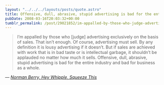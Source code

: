 ```yaml
---
layout: "../../../layouts/posts/quote.astro"
title: Offensive, dull, abrasive, stupid advertising is bad for the entire industry
pubDate: 2008-03-16T20:03:32+00:00
tumblr_permalink: /post/29021852/im-appalled-by-those-who-judge-advertising
---
```


> I&rsquo;m appalled by those who [judge] advertising exclusively on the basis of sales. That isn&rsquo;t enough. Of course, advertising must sell. By any definition it is lousy advertising if it doesn&rsquo;t. But if sales are achieved with work that is in bad taste or is intellectual garbage, it shouldn&rsquo;t be applauded no matter how much it sells. Offensive, dull, abrasive, stupid advertising is bad for the entire industry and bad for business as a whole.

— <cite>[Norman Berry, _Hey Whipple, Squeeze This_](https://www.goodreads.com/book/show/239409.Hey_Whipple_Squeeze_This)</cite>
